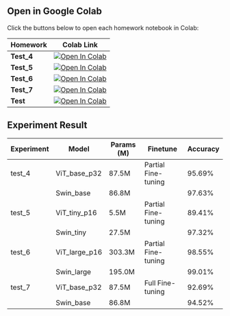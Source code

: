 
## Open in Google Colab

Click the buttons below to open each homework notebook in Colab:

| Homework | Colab Link |
|----------|------------|
| **Test_4**  | [![Open In Colab](https://colab.research.google.com/assets/colab-badge.svg)](https://colab.research.google.com/github/kiwiiiiiiiiO/RNN-Transformer/blob/main/HW4/ViT_SWIN_test_4.ipynb) |
| **Test_5**  | [![Open In Colab](https://colab.research.google.com/assets/colab-badge.svg)](https://colab.research.google.com/github/kiwiiiiiiiiO/RNN-Transformer/blob/main/HW4/ViT_SWIN_test_5.ipynb) |
| **Test_6**  | [![Open In Colab](https://colab.research.google.com/assets/colab-badge.svg)](https://colab.research.google.com/github/kiwiiiiiiiiO/RNN-Transformer/blob/main/HW4/ViT_SWIN_test_6.ipynb) |
| **Test_7**  | [![Open In Colab](https://colab.research.google.com/assets/colab-badge.svg)](https://colab.research.google.com/github/kiwiiiiiiiiO/RNN-Transformer/blob/main/HW4/ViT_SWIN_test_7.ipynb) |
| **Test**  | [![Open In Colab](https://colab.research.google.com/assets/colab-badge.svg)](https://colab.research.google.com/github/kiwiiiiiiiiO/RNN-Transformer/blob/main/HW4/ViT_SWIN_test.ipynb) |


## Experiment Result


| Experiment | Model         | Params (M) | Finetune            | Accuracy |
|------------|---------------|------------|----------------------|----------|
| test_4     | ViT_base_p32  | 87.5M      | Partial Fine-tuning | 95.69%   |
|            | Swin_base     | 86.8M      |                      | 97.63%   |
| test_5     | ViT_tiny_p16  | 5.5M       | Partial Fine-tuning | 89.41%   |
|            | Swin_tiny     | 27.5M      |                      | 97.32%   |
| test_6     | ViT_large_p16 | 303.3M     | Partial Fine-tuning | 98.55%   |
|            | Swin_large    | 195.0M     |                      | 99.01%   |
| test_7     | ViT_base_p32  | 87.5M      | Full Fine-tuning    | 92.69%   |
|            | Swin_base     | 86.8M      |                      | 94.52%   |

